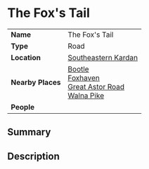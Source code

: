 # The Fox's Tail

|||
| --- | --- |
| **Name** | The Fox's Tail | place.4
| **Type** | Road |
| **Location** | [Southeastern Kardan](../regions/southeastern-kardan.md) |
| **Nearby Places** | [Bootle](../settlements/villages/bootle.md)<br>[Foxhaven](../settlements/towns/foxhaven.md)<br>[Great Astor Road](great-astor-road.md)<br>[Walna Pike](../topography/mountains/walna-pike.md) |
| **People** | |

## Summary

## Description
